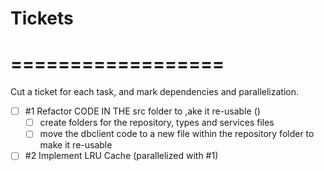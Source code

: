 # Tickets
# ==================
Cut a ticket for each task, and mark dependencies and parallelization.

- [ ] #1 Refactor CODE IN THE src folder to ,ake it re-usable ()
    - [ ] create folders for the repository, types and services files
    - [ ] move the dbclient code to a new file within the repository folder to make it re-usable
- [ ] #2 Implement LRU Cache (parallelized with #1)